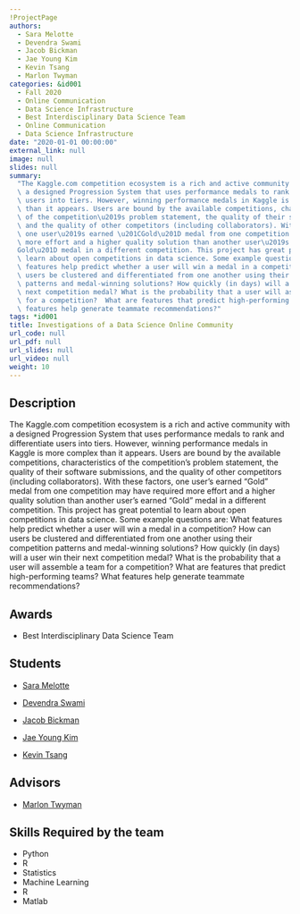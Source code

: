 ```yaml
---
!ProjectPage
authors:
  - Sara Melotte
  - Devendra Swami
  - Jacob Bickman
  - Jae Young Kim
  - Kevin Tsang
  - Marlon Twyman
categories: &id001
  - Fall 2020
  - Online Communication
  - Data Science Infrastructure
  - Best Interdisciplinary Data Science Team
  - Online Communication
  - Data Science Infrastructure
date: "2020-01-01 00:00:00"
external_link: null
image: null
slides: null
summary:
  "The Kaggle.com competition ecosystem is a rich and active community with\
  \ a designed Progression System that uses performance medals to rank and differentiate\
  \ users into tiers. However, winning performance medals in Kaggle is more complex\
  \ than it appears. Users are bound by the available competitions, characteristics\
  \ of the competition\u2019s problem statement, the quality of their software submissions,\
  \ and the quality of other competitors (including collaborators). With these factors,\
  \ one user\u2019s earned \u201CGold\u201D medal from one competition may have required\
  \ more effort and a higher quality solution than another user\u2019s earned \u201C\
  Gold\u201D medal in a different competition. This project has great potential to\
  \ learn about open competitions in data science. Some example questions are: What\
  \ features help predict whether a user will win a medal in a competition? How can\
  \ users be clustered and differentiated from one another using their competition\
  \ patterns and medal-winning solutions? How quickly (in days) will a user win their\
  \ next competition medal? What is the probability that a user will assemble a team\
  \ for a competition?  What are features that predict high-performing teams? What\
  \ features help generate teammate recommendations?"
tags: *id001
title: Investigations of a Data Science Online Community
url_code: null
url_pdf: null
url_slides: null
url_video: null
weight: 10
---
```


## Description

The Kaggle.com competition ecosystem is a rich and active community with a designed Progression System that uses performance medals to rank and differentiate users into tiers. However, winning performance medals in Kaggle is more complex than it appears. Users are bound by the available competitions, characteristics of the competition’s problem statement, the quality of their software submissions, and the quality of other competitors (including collaborators). With these factors, one user’s earned “Gold” medal from one competition may have required more effort and a higher quality solution than another user’s earned “Gold” medal in a different competition. This project has great potential to learn about open competitions in data science. Some example questions are: What features help predict whether a user will win a medal in a competition? How can users be clustered and differentiated from one another using their competition patterns and medal-winning solutions? How quickly (in days) will a user win their next competition medal? What is the probability that a user will assemble a team for a competition? What are features that predict high-performing teams? What features help generate teammate recommendations?

## Awards

- Best Interdisciplinary Data Science Team

## Students

- [Sara Melotte](../../../author/sara-melotte)

- [Devendra Swami](../../../author/devendra-swami)

- [Jacob Bickman](../../../author/jacob-bickman)

- [Jae Young Kim](../../../author/jae-young-kim)

- [Kevin Tsang](../../../author/kevin-tsang)

## Advisors

- [Marlon Twyman](../../../author/marlon-twyman)

## Skills Required by the team

- Python
- R
- Statistics
- Machine Learning
- R
- Matlab
